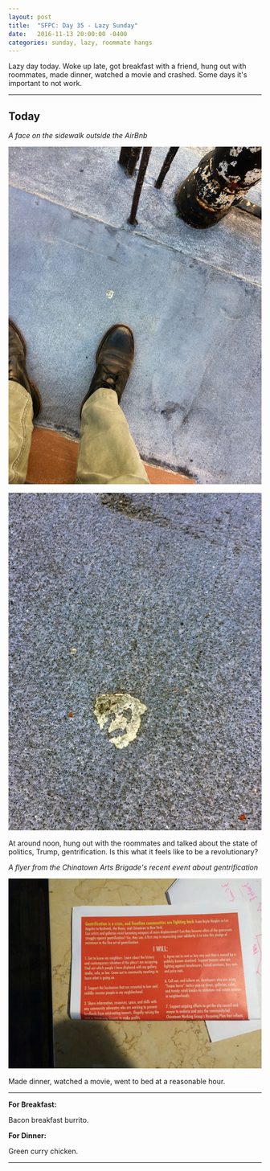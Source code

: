 ```yaml
---
layout: post
title:  "SFPC: Day 35 - Lazy Sunday"
date:   2016-11-13 20:00:00 -0400
categories: sunday, lazy, roommate hangs
---
```


Lazy day today. Woke up late, got breakfast with a friend, hung out with roommates, made dinner, watched a movie and crashed. Some days it's important to not work.

-----

<h2>Today</h2>

*A face on the sidewalk outside the AirBnb*

![Sidewalk face](/images/IMG_5619.jpg)

![Sidewalk face](/images/IMG_5620.jpg)

At around noon, hung out with the roommates and talked about the state of politics, Trump, gentrification. Is this what it feels like to be a revolutionary?

*A flyer from the Chinatown Arts Brigade's recent event about gentrification*

![Swale](/images/IMG_5621.jpg)

Made dinner, watched a movie, went to bed at a reasonable hour.

-----

**For Breakfast:**

Bacon breakfast burrito.

**For Dinner:**

Green curry chicken.

-----
